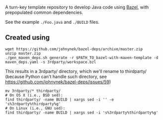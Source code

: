 A turn-key template repository to develop Java code using [Bazel](http://bazel.build),
with prepopulated common dependencies.

See the example `./Foo.java` and `./BUILD` files.

## Created using

    wget https://github.com/johnynek/bazel-deps/archive/master.zip
    unzip master.zip
    ./gen_maven_deps.sh generate -r $PATH_TO_bazel-with-maven-template -d maven_deps.yaml -s 3rdparty/workspace.bzl

This results in a 3rdparty/ directory, which we'll rename to thirdparty/ (because Python can't
handle such directory, see https://github.com/johnynek/bazel-deps/issues/59)

    mv 3rdparty/* thirdparty/
    # On OS X (i.e., BSD sed):
    find thirdparty/ -name BUILD | xargs sed -i '' -e 's%3rdparty%thirdparty%g'
    # On Linux (i.e., GNU sed):
    find thirdparty/ -name BUILD | xargs sed -i 's%3rdparty%thirdparty%g'
